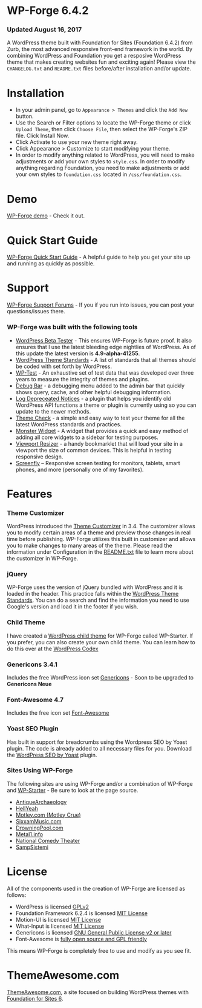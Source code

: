 WP-Forge 6.4.2
====================

### Updated August 16, 2017

A WordPress theme built with Foundation for Sites (Foundation 6.4.2) from Zurb, the most advanced responsive front-end framework in the world. By combining WordPress and Foundation you get a resposive WordPress theme that makes creating websites fun and exciting again! Please view the `CHANGELOG.txt` and `README.txt` files before/after installation and/or update.

Installation
=============
* In your admin panel, go to `Appearance > Themes` and click the `Add New` button.
* Use the Search or Filter options to locate the WP-Forge theme or click `Upload Theme`, then click `Choose File`, then select the WP-Forge's ZIP file. Click Install Now.
* Click Activate to use your new theme right away.
* Click Appearance > Customize to start modifying your theme.
* In order to modify anything related to WordPress, you will need to make adjustments or add your own styles to `style.css`. In order to modify anything regarding Foundation, you need to make adjustments or add your own styles to `foundation.css` located in `/css/foundation.css`.

Demo
=============
[WP-Forge demo](https://themeawesome.com/themes/wpforge/) - Check it out.

Quick Start Guide
=============
[WP-Forge Quick Start Guide](https://themeawesome.com/docs/wp-forge/) - A helpful guide to help you get your site up and running as quickly as possible.

Support
=============
[WP-Forge Support Forums](https://wordpress.org/support/theme/wp-forge) - If you if you run into issues, you can post your questions/issues there.

### WP-Forge was built with the following tools
* [WordPress Beta Tester](https://make.wordpress.org/core/handbook/testing/beta/) - This ensures WP-Forge is future proof. It also ensures that I use the latest bleeding edge nightlies of WordPress. As of this update the latest version is **4.9-alpha-41255**.
* [WordPress Theme Standards](http://codex.wordpress.org/Theme_Development) - A list of standards that all themes should be coded with set forth by WordPress.
* [WP-Test](http://wptest.io/) - An exhaustive set of test data that was developed over three years to measure the integrity of themes and plugins.
* [Debug Bar](http://wordpress.org/plugins/debug-bar/) - a debugging menu added to the admin bar that quickly shows query, cache, and other helpful debugging information.
* [Log Depreceated Notices](http://wordpress.org/plugins/log-deprecated-notices/) - a plugin that helps you identify old WordPress API functions a theme or plugin is currently using so you can update to the newer methods.
* [Theme Check](http://wordpress.org/plugins/theme-check/) - a simple and easy way to test your theme for all the latest WordPress standards and practices.
* [Monster Widget](http://wordpress.org/plugins/monster-widget/) - A widget that provides a quick and easy method of adding all core widgets to a sidebar for testing purposes.
* [Viewport Resizer](http://lab.maltewassermann.com/viewport-resizer/) - a handy bookmarklet that will load your site in a viewport the size of common devices. This is helpful in testing responsive design.
* [Screenfly](http://quirktools.com/screenfly/) – Responsive screen testing for monitors, tablets, smart phones, and more (personally one of my favorites).

Features
=============

### Theme Customizer
WordPress introduced the [Theme Customizer](https://codex.wordpress.org/Theme_Customization_API) in 3.4. The customizer allows you to modify certain areas of a theme and preview those changes in real time before publishing. WP-Forge utilizes this built in customizer and allows you to make changes to many areas of the theme. Please read the information under Configuration in the [README.txt](https://github.com/tsquez/wp-forge/blob/master/README.txt) file to learn more about the customizer in WP-Forge.

### jQuery
WP-Forge uses the version of jQuery bundled with WordPress and it is loaded in the header. This practice falls within the [WordPress Theme Standards](http://codex.wordpress.org/Theme_Development). You can do a search and find the information you need to use Google's version and load it in the footer if you wish.

### Child Theme
I have created a [WordPress child theme](http://themeawesome.com/wordpress-child-theme/) for WP-Forge called WP-Starter. If you prefer, you can also create your own child theme. You can learn how to do this over at the [WordPress Codex](http://codex.wordpress.org/Child_Themes)

### Genericons 3.4.1
Includes the free WordPress icon set [Genericons](https://genericons.com/) - Soon to be upgraded to **Genericons Neue**

### Font-Awesome 4.7
Includes the free icon set [Font-Awesome](http://fontawesome.io)

### Yoast SEO Plugin
Has built in support for breadcrumbs using the Wordpress SEO by Yoast plugin. The code is already added to all necessary files for you. Download the [WordPress SEO by Yoast](http://wordpress.org/plugins/wordpress-seo/) plugin.

### Sites Using WP-Forge
The following sites are using WP-Forge and/or a combination of WP-Forge and [WP-Starter](https://themeawesome.com/wordpress-child-theme/) - Be sure to look at the page source.
* [AntiqueArchaeology](http://www.antiquearchaeology.com/blog/)
* [HellYeah](http://hellyeahband.com/)
* [Motley.com (Motley Crue)](http://www.motley.com/)
* [SixxamMusic.com](http://sixxammusic.com/)
* [DrowningPool.com](http://drowningpool.com/)
* [Metal1.info](http://www.metal1.info/)
* [National Comedy Theater](http://nationalcomedy.com/)
* [SampSistemi](https://www.sampsistemi.com/)

License
=============
All of the components used in the creation of WP-Forge are licensed as follows:
* WordPress is licensed [GPLv2](http://www.gnu.org/licenses/gpl-2.0.html)
* Foundation Framework 6.2.4 is licensed [MIT License](https://github.com/zurb/foundation/blob/master/LICENSE)
* Motion-UI is licensed [MIT License](https://github.com/zurb/motion-ui/commit/2a6617b9e45eaaa7f8888ba04a811002c5ebff5e)
* What-Input is licensed [MIT License](https://github.com/ten1seven/what-input/blob/master/LICENSE)
* Genericons is licensed [GNU General Public License v2 or later](http://www.gnu.org/licenses/gpl-2.0.html)
* Font-Awesome is [fully open source and GPL friendly](http://fortawesome.github.io/Font-Awesome/license/)

This means WP-Forge is completely free to use and modify as you see fit.

ThemeAwesome.com
=============
[ThemeAwesome.com](https://themeawesome.com), a site focused on building WordPress themes with [Foundation for Sites 6](http://foundation.zurb.com/).
